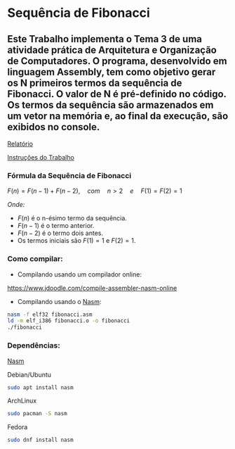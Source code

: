 
# Sequência de Fibonacci

## Este Trabalho implementa o Tema 3 de uma atividade prática de Arquitetura e Organização de Computadores. O programa, desenvolvido em linguagem Assembly, tem como objetivo gerar os N primeiros termos da sequência de Fibonacci. O valor de N é pré-definido no código. Os termos da sequência são armazenados em um vetor na memória e, ao final da execução, são exibidos no console.


[Relatório](/assets/Relatório%20Atividade%20Prática%203ª%20Unidade-%20Sequência%20de%20Fibonacci.pdf)


[Instruções do Trabalho](/assets/Trabalho_Final_Arquitetura.pdf)


### Fórmula da Sequência de Fibonacci

$F(n) = F(n-1) + F(n-2) , \quad com\quad n>2\quad e\quad F(1)=F(2)=1$

*Onde:*
* $F(n)$ é o n-ésimo termo da sequência.
* $F(n-1)$ é o termo anterior.
* $F(n-2)$ é o termo dois antes.
* Os termos iniciais são $F(1) = 1$ e $F(2) = 1$.


### Como compilar: 

* Compilando usando um compilador online:

https://www.jdoodle.com/compile-assembler-nasm-online


* Compilando usando o [Nasm](https://www.nasm.us/):
```bash
nasm -f elf32 fibonacci.asm
ld -m elf_i386 fibonacci.o -o fibonacci
./fibonacci
```

### Dependências: 

[Nasm](https://www.nasm.us/)

Debian/Ubuntu
```bash
sudo apt install nasm
```

ArchLinux
```bash
sudo pacman -S nasm
```
Fedora
```bash
sudo dnf install nasm
```
